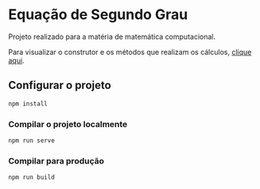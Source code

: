 # Equação de Segundo Grau

Projeto realizado para a matéria de matemática computacional.

Para visualizar o construtor e os métodos que realizam os cálculos, [clique aqui](https://github.com/castilh0s/second-degree-equation/blob/master/src/assets/second-degree-equation.js).

## Configurar o projeto

```bash
npm install
```

### Compilar o projeto localmente

```bash
npm run serve
```

### Compilar para produção

```bash
npm run build
```

